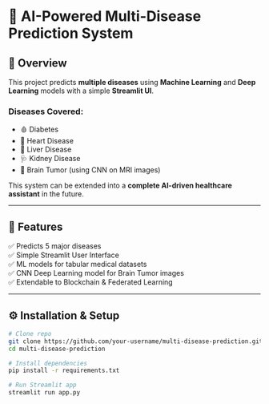 # 🧬 AI-Powered Multi-Disease Prediction System

## 📌 Overview
This project predicts **multiple diseases** using **Machine Learning** and **Deep Learning** models with a simple **Streamlit UI**.  

### Diseases Covered:
- 🩸 Diabetes  
- 💓 Heart Disease  
- 🍷 Liver Disease  
- 🩺 Kidney Disease  
- 🧠 Brain Tumor (using CNN on MRI images)  

This system can be extended into a **complete AI-driven healthcare assistant** in the future.  

---

## 🚀 Features
✅ Predicts 5 major diseases  
✅ Simple Streamlit User Interface  
✅ ML models for tabular medical datasets  
✅ CNN Deep Learning model for Brain Tumor images  
✅ Extendable to Blockchain & Federated Learning  

---

## ⚙️ Installation & Setup
```bash
# Clone repo
git clone https://github.com/your-username/multi-disease-prediction.git
cd multi-disease-prediction

# Install dependencies
pip install -r requirements.txt

# Run Streamlit app
streamlit run app.py
